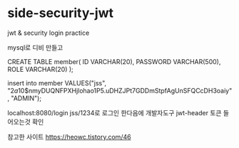 # side-security-jwt
jwt &amp; security login practice

mysql로 디비 만들고

CREATE TABLE member(
ID 			VARCHAR(20),
PASSWORD	VARCHAR(500),
ROLE		VARCHAR(20)
);


insert into member VALUES("jss", "$2a$10$nmyDUQNFPXHjlohao1P5.uDHZJPt7GDDmStpfAgUnSFQCcDH3oaiy", "ADMIN"); 


localhost:8080/login
jss/1234로 로그인 한다음에 개발자도구 jwt-header 토큰 들어오는것 확인

참고한 사이트
https://heowc.tistory.com/46
